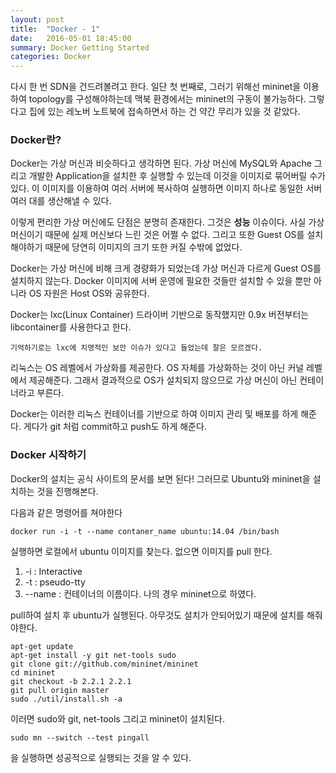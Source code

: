 ```yaml
---
layout: post
title:  "Docker - 1"
date:   2016-05-01 18:45:00
summary: Docker Getting Started
categories: Docker
---
```


다시 한 번 SDN을 건드려볼려고 한다. 일단 첫 번째로, 그러기 위해선 mininet을 이용하여 topology를 구성해야하는데 맥북 환경에서는 mininet의 구동이 불가능하다. 그렇다고 집에 있는 레노버 노트북에 접속하면서 하는 건 약간 무리가 있을 것 같았다. 

### Docker란?

Docker는 가상 머신과 비슷하다고 생각하면 된다. 가상 머신에 MySQL와 Apache 그리고 개발한 Application을 설치한 후 실행할 수 있는데 이것을 이미지로 묶어버릴 수가 있다. 이 이미지를 이용하여 여러 서버에 복사하여 실행하면 이미지 하나로 동일한 서버 여러 대를 생산해낼 수 있다.

이렇게 편리한 가상 머신에도 단점은 분명히 존재한다. 그것은 **성능** 이슈이다. 사실 가상 머신이기 때문에 실제 머신보다 느린 것은 어쩔 수 없다. 그리고 또한 Guest OS를 설치해야하기 때문에 당연히 이미지의 크기 또한 커질 수밖에 없었다.

Docker는 가상 머신에 비해 크게 경량화가 되었는데 가상 머신과 다르게 Guest OS를 설치하지 않는다. Docker 이미지에 서버 운영에 필요한 것들만 설치할 수 있을 뿐만 아니라 OS 자원은 Host OS와 공유한다. 

 Docker는 lxc(Linux Container) 드라이버 기반으로 동작했지만 0.9x 버전부터는 libcontainer를 사용한다고 한다.
 
 	기억하기로는 lxc에 치명적인 보안 이슈가 있다고 들었는데 잘은 모르겠다.
 	
 리눅스는 OS 레벨에서 가상화를 제공한다. OS 자체를 가상화하는 것이 아닌 커널 레벨에서 제공해준다. 그래서 결과적으로 OS가 설치되지 않으므로 가상 머신이 아닌 컨테이너라고 부른다.
 
Docker는 이러한 리눅스 컨테이너를 기반으로 하여 이미지 관리 및 배포를 하게 해준다. 게다가 git 처럼 commit하고 push도 하게 해준다.

### Docker 시작하기

Docker의 설치는 공식 사이트의 문서를 보면 된다! 그러므로 Ubuntu와 mininet을 설치하는 것을 진행해본다.

다음과 같은 명령어를 쳐야한다

	docker run -i -t --name contaner_name ubuntu:14.04 /bin/bash
	
실행하면 로컬에서 ubuntu 이미지를 찾는다. 없으면 이미지를 pull 한다.

1. -i : Interactive
2. -t : pseudo-tty
3. --name : 컨테이너의 이름이다. 나의 경우 mininet으로 하였다.

pull하여 설치 후 ubuntu가 실행된다. 아무것도 설치가 안되어있기 때문에 설치를 해줘야한다.

	apt-get update 
	apt-get install -y git net-tools sudo
	git clone git://github.com/mininet/mininet
	cd mininet
	git checkout -b 2.2.1 2.2.1
	git pull origin master
	sudo ./util/install.sh -a
	
이러면 sudo와 git, net-tools 그리고 mininet이 설치된다.

	sudo mn --switch --test pingall
	
을 실행하면 성공적으로 실행되는 것을 알 수 있다.
	
